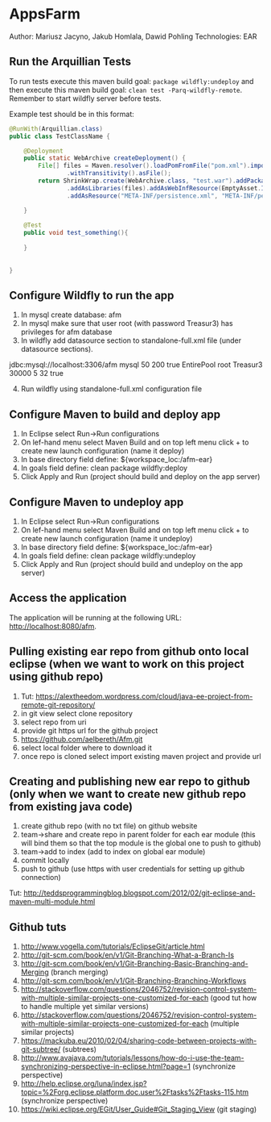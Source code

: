 AppsFarm
==============================================================================================
Author: Mariusz Jacyno, Jakub Homlala, Dawid Pohling
Technologies: EAR

Run the Arquillian Tests 
-------------------------
To run tests execute this maven build goal: `package wildfly:undeploy` and then execute this maven build goal: `clean test -Parq-wildfly-remote`. Remember to start wildfly server before tests.

Example test should be in this format:
```java
@RunWith(Arquillian.class)
public class TestClassName {

	@Deployment
	public static WebArchive createDeployment() {
		File[] files = Maven.resolver().loadPomFromFile("pom.xml").importRuntimeDependencies().resolve()
				.withTransitivity().asFile();
		return ShrinkWrap.create(WebArchive.class, "test.war").addPackages(true, "web").addPackages(true, "ejb")
				.addAsLibraries(files).addAsWebInfResource(EmptyAsset.INSTANCE, 		ArchivePaths.create("beans.xml"))
				.addAsResource("META-INF/persistence.xml", "META-INF/persistence.xml");

	}
	
	@Test
	public void test_something(){
	
	}
	
	
}
```

Configure Wildfly to run the app 
---------------------

1.	In mysql create database:
afm
2.	In mysql make sure that user root (with password Treasur3) has privileges for afm database 
3.	In wildfly add datasource section to standalone-full.xml file (under datasource sections). 

<datasource jndi-name="java:jboss/datasources/afmDS" pool-name="intellisoft-afm" enabled="true" use-java-context="true">
                    <connection-url>jdbc:mysql://localhost:3306/afm</connection-url>
                    <driver>mysql</driver>
                    <pool>
                        <min-pool-size>50</min-pool-size>
                        <max-pool-size>200</max-pool-size>
                        <prefill>true</prefill>
                        <flush-strategy>EntirePool</flush-strategy>
                    </pool>
                    <security>
                        <user-name>root</user-name>
                        <password>Treasur3</password>
                    </security>
                    <timeout>
                        <blocking-timeout-millis>30000</blocking-timeout-millis>
                        <idle-timeout-minutes>5</idle-timeout-minutes>
                    </timeout>
                    <statement>
                        <prepared-statement-cache-size>32</prepared-statement-cache-size>
                        <share-prepared-statements>true</share-prepared-statements>
                    </statement>
                </datasource>

4.	Run wildfly using standalone-full.xml configuration file 



 
Configure Maven to build and deploy app
---------------


1. In Eclipse select Run->Run configurations
2. On lef-hand menu select Maven Build and on top left menu click + to create new launch configuration (name it deploy)
3. In base directory field define: ${workspace_loc:/afm-ear}
4. In goals field define: clean package wildfly:deploy
5. Click Apply and Run (project should build and deploy on the app server)


Configure Maven to undeploy app
---------------

1. In Eclipse select Run->Run configurations
2. On lef-hand menu select Maven Build and on top left menu click + to create new launch configuration (name it undeploy)
3. In base directory field define: ${workspace_loc:/afm-ear}
4. In goals field define: clean package wildfly:undeploy
5. Click Apply and Run (project should build and undeploy on the app server)

Access the application 
---------------------

The application will be running at the following URL: <http://localhost:8080/afm>.

Pulling existing ear repo from github onto local eclipse (when we want to work on this project using github repo)
---------------------

1. Tut: https://alextheedom.wordpress.com/cloud/java-ee-project-from-remote-git-repository/
2. in git view select clone repository
3. select repo from uri
4. provide git https url for the github project
5. https://github.com/aelbereth/Afm.git
6. select local folder where to download it
7. once repo is cloned select import existing maven project and provide url

Creating and publishing new ear repo to github (only when we want to create new github repo from existing java code)
---------------------
1. create github repo (with no txt file) on github website
2. team->share and create repo in parent folder for each ear module (this will bind them so that the top module is the global one to push to github)
3. team->add to index (add to index on global ear module)
4. commit locally
5. push to github (use https with user credentials for setting up github connection)

Tut: http://teddsprogrammingblog.blogspot.com/2012/02/git-eclipse-and-maven-multi-module.html


Github tuts
---------------------

1. http://www.vogella.com/tutorials/EclipseGit/article.html
2. http://git-scm.com/book/en/v1/Git-Branching-What-a-Branch-Is 
3. http://git-scm.com/book/en/v1/Git-Branching-Basic-Branching-and-Merging (branch merging)
4. http://git-scm.com/book/en/v1/Git-Branching-Branching-Workflows
5. http://stackoverflow.com/questions/2046752/revision-control-system-with-multiple-similar-projects-one-customized-for-each (good tut how to handle multiple yet similar versions)
6. http://stackoverflow.com/questions/2046752/revision-control-system-with-multiple-similar-projects-one-customized-for-each (multiple similar projects)
7. https://mackuba.eu/2010/02/04/sharing-code-between-projects-with-git-subtree/ (subtrees)
8. http://www.avajava.com/tutorials/lessons/how-do-i-use-the-team-synchronizing-perspective-in-eclipse.html?page=1 (synchronize perspective)
9. http://help.eclipse.org/luna/index.jsp?topic=%2Forg.eclipse.platform.doc.user%2Ftasks%2Ftasks-115.htm (synchronize perspective)
10. https://wiki.eclipse.org/EGit/User_Guide#Git_Staging_View (git staging)

